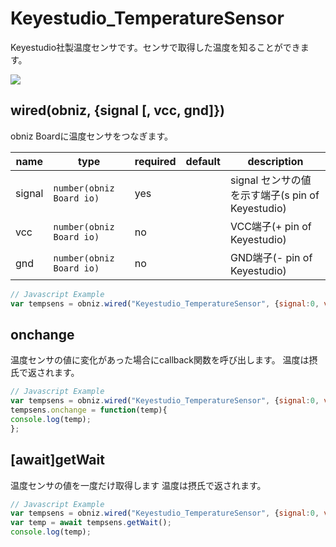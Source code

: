# Keyestudio_TemperatureSensor

Keyestudio社製温度センサです。センサで取得した温度を知ることができます。  

![](image.jpg)

## wired(obniz, {signal [, vcc, gnd]})
obniz Boardに温度センサをつなぎます。  

name | type | required | default | description
--- | --- | --- | --- | ---
signal | `number(obniz Board io)` | yes |  &nbsp; | signal センサの値を示す端子(s pin of Keyestudio)
vcc | `number(obniz Board io)` | no |  &nbsp; | VCC端子(+ pin of Keyestudio)
gnd | `number(obniz Board io)` | no |  &nbsp; | GND端子(- pin of Keyestudio)


```javascript
// Javascript Example
var tempsens = obniz.wired("Keyestudio_TemperatureSensor", {signal:0, vcc:1, gnd:2});
```

## onchange
温度センサの値に変化があった場合にcallback関数を呼び出します。
温度は摂氏で返されます。
```javascript
// Javascript Example
var tempsens = obniz.wired("Keyestudio_TemperatureSensor", {signal:0, vcc:1, gnd:2});
tempsens.onchange = function(temp){
console.log(temp);
};
```


## [await]getWait

温度センサの値を一度だけ取得します
温度は摂氏で返されます。

```javascript
// Javascript Example
var tempsens = obniz.wired("Keyestudio_TemperatureSensor", {signal:0, vcc:1, gnd:2});
var temp = await tempsens.getWait();
console.log(temp);
``` 
